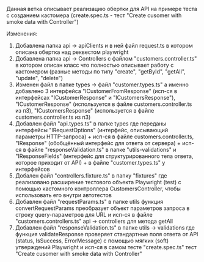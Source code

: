 Данная ветка описывает реализацию обертки для API на примере теста с созданием кастомера (create.spec.ts - тест "Create cusomer with smoke data with Controller")

Изменения:
1. Добавлена папка api -> apiClients и в ней файл request.ts в котором описана обертка над реквестом playwright
2. Добавлена папка api -> Controllers с файлом "customers.controller.ts" в котором описан класс что полностью описывает работу с кастомером (разные методы по типу "create", "getById", "getAll", "update", "delete")
3. Изменен файл в папке types -> файл "customer.types.ts" а именно добавлено 3 интерфейса "ICustomerFromResponse" (исп-ся в интерфейсах "ICustomerResponse" и "ICustomersResponse"), "ICustomerResponse" (используется в файле customers.controller.ts из п3), "ICustomersResponse" (используется в файле customers.controller.ts из п3)
4. Добавлен файл "api.types.ts" в папке types где переданы интерфейсы "IRequestOptions" (интерфейс, описывающий параметры HTTP-запроса) + исп-ся в файле customers.controller.ts, "IResponse<T>" (обобщённый интерфейс для ответа от сервера) + исп-ся в файле "responseValidation.ts" в папке "utils-validations" и "IResponseFields" (интерфейс для структурированного тела ответа, которое приходит от API) + в файле "customer.types.ts" у интерфейсов
5. Добален файл "controllers.fixture.ts" в папку "fixtures" где реализовано расширение тестового объекта Playwright (test) с помощью кастомного контроллера CustomersController, чтобы использовать его внутри автотестов
6. Добавлен файл "requestParams.ts" в папке utils функция convertRequestParams преобразует объект параметров запроса в строку query-параметров для URL и исп-ся в файле "customers.controllers.ts" api -> controllers для метода getAll
7. Добавлен файл "responseValidation.ts" в папке utils -> validations где функция validateResponse проверяет стандартные поля ответа от API (status, IsSuccess, ErrorMessage) с помощью мягких (soft) утверждений Playwright и исп-ся в самом тесте "create.spec.ts" тест "Create cusomer with smoke data with Controller"

